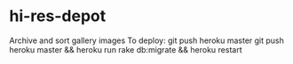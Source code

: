 # hi-res-depot
Archive and sort gallery images
To deploy:
git push heroku master
git push heroku master && heroku run rake db:migrate && heroku restart

